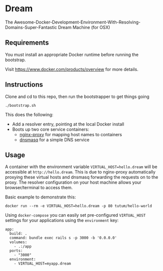 # Dream

The Awesome-Docker-Development-Environment-With-Resolving-Domains-Super-Fantastic Dream Machine (for OSX)

## Requirements

You must install an appropriate Docker runtime before running the bootstrap.

Visit https://www.docker.com/products/overview for more details.

## Instructions

Clone and cd to this repo, then run the bootstrapper to get things going

`./bootstrap.sh`

This does the following:

* Add a resolver entry, pointing at the local Docker install
* Boots up two core service containers:
  * [nginx-proxy](https://hub.docker.com/r/jwilder/nginx-proxy/) for mapping host names to containers
  * [dnsmasq](https://hub.docker.com/r/andyshinn/dnsmasq/) for a simple DNS service

## Usage

A container with the environment variable `VIRTUAL_HOST=hello.dream` will be accessible at `http://hello.dream`. This is due to nginx-proxy automatically proxying these virtual hosts and dnsmasq forwarding the requests on to the proxy. The resolver configuration on your host machine allows your browser/terminal to access them.

Basic example to demonstrate this:

`docker run --rm -e VIRTUAL_HOST=hello.dream -p 80 tutum/hello-world`

Using `docker-compose` you can easily set pre-configured `VIRTUAL_HOST` settings for your applications using the `environment` key:

```
app:
  build: .
  command: bundle exec rails s -p 3000 -b '0.0.0.0'
  volumes:
    - .:/app
  ports:
    - "3000"
  environment:
    - VIRTUAL_HOST=myapp.dream
```
